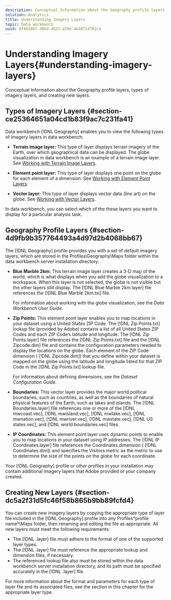 ```yaml
---
description: Conceptual Information about the Geography profile layers, types of imagery layers, and creating new layers.
solution: Analytics
title: Understanding Imagery Layers
topic: Data workbench
uuid: 8f4618bf-d8bd-4d21-a29e-ab2871d781ca
---
```


# Understanding Imagery Layers{#understanding-imagery-layers}

Conceptual Information about the Geography profile layers, types of imagery layers, and creating new layers.

## Types of Imagery Layers {#section-ce25364651a04cd1b83f9ac7c231fa41}

Data workbench [!DNL Geography] enables you to view the following types of imagery layers in data workbench:

* **Terrain image layer:** This type of layer displays terrain imagery of the Earth, over which geographical data can be displayed. The globe visualization in data workbench is an example of a terrain image layer. See [Working with Terrain Image Layers](../../../home/c-geo-oview/c-wk-img-lyrs/c-trn-img-lyrs/c-trn-img-lyrs.md#concept-8a0a16013e824ac29f35a0349b5d8ccf). 

* **Element point layer:** This type of layer displays one point on the globe for each element of a dimension. See [Working with Element Point Layers](../../../home/c-geo-oview/c-wk-img-lyrs/c-elmt-pt-lyrs/c-elmt-pt-lyrs.md#concept-52b3262ab4e042a18956be8809638af9). 

* **Vector layer:** This type of layer displays vector data (line art) on the globe. See [Working with Vector Layers](../../../home/c-geo-oview/c-wk-img-lyrs/c-wk-vctr-lyrs/c-wk-vctr-lyrs.md#concept-a2c9e8155f554cbe96ee3aaf44f2d620).

In data workbench, you can select which of the these layers you want to display for a particular analysis task.

## Geography Profile Layers {#section-4d9fb9b357764493a4d97d2b4068bb67}

The [!DNL Geography] profile provides you with a set of default imagery layers, which are stored in the Profiles\Geography\Maps folder within the data workbench server installation directory:

* **Blue Marble 2km:** This terrain image layer creates a 3-D map of the world, which is what displays when you add the globe visualization to a workspace. When this layer is not selected, the globe is not visible but the other layers still display. The [!DNL Blue Marble 2km.layer] file references the [!DNL Blue Marble 2km.tsi] file.

  For information about working with the globe visualization, see the *Data Workbench User Guide*. 

* **Zip Points:** This element point layer enables you to map locations in your dataset using a United States ZIP Code. The [!DNL Zip Points.txt] lookup file (provided by Adobe) contains a list of all United States ZIP Codes and each ZIP Code’s latitude and longitude. The [!DNL Zip Points.layer] file references the [!DNL Zip Points.txt] file and the [!DNL Zipcode.dim] file and contains the configuration parameters needed to display the locations on the globe. Each element of the ZIP Code dimension ( [!DNL Zipcode.dim]) that you define within your dataset is mapped on the globe using the latitude and longitude listed for that ZIP Code in the [!DNL Zip Points.txt] lookup file.

  For information about defining dimensions, see the *Dataset Configuration Guide.* 

* **Boundaries:** This vector layer provides the major world political boundaries, such as countries, as well as the boundaries of natural physical features of the Earth, such as lakes and islands. The [!DNL Boundaries.layer] file references one or more of the [!DNL mwcoast.vec], [!DNL mwisland.vec], [!DNL mwlake.vec], [!DNL mwnation.vec], [!DNL mwriver.vec], [!DNL mwstate.vec], [!DNL US states.vec], and [!DNL world boundaries.vec] files. 

* **IP Coordinates:** This element point layer uses dynamic points to enable you to map locations in your dataset using IP addresses. The [!DNL IP Coordinates.layer] file references the Coordinates dimension ( [!DNL Coordinates.dim]) and specifies the Visitors metric as the metric to use to determine the size of the points on the globe for each coordinate.

Your [!DNL Geography] profile or other profiles in your installation may contain additional imagery layers that Adobe provided or your company created.

## Creating New Layers {#section-dc5a2f31d5fc46f58b865b9bb89fcfd4}

You can create new imagery layers by copying the appropriate type of layer file included in the [!DNL Geography] profile into any Profiles\*profile name*\Maps folder, then renaming and editing the file as appropriate. All new layers must meet the following requirements:

* The [!DNL .layer] file must adhere to the format of one of the supported layer types. 
* The [!DNL .layer] file must reference the appropriate lookup and dimension files, if necessary. 
* The referenced lookup file also must be stored within the data workbench server installation directory, and its path must be specified accurately in the [!DNL .layer] file.

For more information about the format and parameters for each type of layer file and its associated files, see the section in this chapter for the appropriate layer type. 
